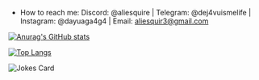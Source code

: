 -  How to reach me: Discord: @aliesquire | Telegram: @dej4vuismelife | Instagram: @dayuaga4g4 | Email: aliesquir3@gmail.com
  <!-- Markdown -->
[![Anurag's GitHub stats](https://github-readme-stats.vercel.app/api?username=AGA4G4&theme=highcontrast)](https://github.com/AGA4G4/github-readme-stats)

   [![Top Langs](https://github-readme-stats.vercel.app/api/top-langs/?username=AGA4G4&theme=highcontrast&hide=Dockerfile)](https://github.com/anuraghazra/github-readme-stats)  

  ![Jokes Card](https://readme-jokes.vercel.app/api)  
<!---
AGA4G4/AGA4G4 is a ✨ special ✨ repository because its `README.md` (this file) appears on your GitHub profile.
You can click the Preview link to take a look at your changes.
--->
